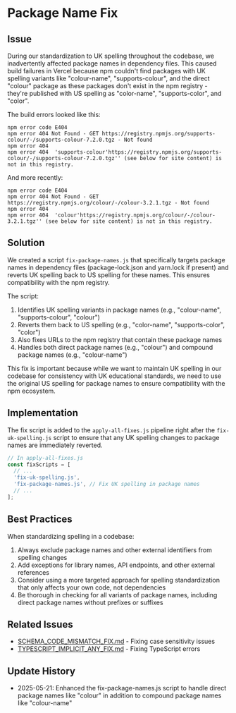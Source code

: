 # Package Name Fix

## Issue

During our standardization to UK spelling throughout the codebase, we inadvertently affected package names in dependency files. This caused build failures in Vercel because npm couldn't find packages with UK spelling variants like "colour-name", "supports-colour", and the direct "colour" package as these packages don't exist in the npm registry - they're published with US spelling as "color-name", "supports-color", and "color".

The build errors looked like this:

```
npm error code E404
npm error 404 Not Found - GET https://registry.npmjs.org/supports-colour/-/supports-colour-7.2.0.tgz - Not found
npm error 404
npm error 404  'supports-colour'https://registry.npmjs.org/supports-colour/-/supports-colour-7.2.0.tgz'' (see below for site content) is not in this registry.
```

And more recently:

```
npm error code E404
npm error 404 Not Found - GET https://registry.npmjs.org/colour/-/colour-3.2.1.tgz - Not found
npm error 404
npm error 404  'colour'https://registry.npmjs.org/colour/-/colour-3.2.1.tgz'' (see below for site content) is not in this registry.
```

## Solution

We created a script `fix-package-names.js` that specifically targets package names in dependency files (package-lock.json and yarn.lock if present) and reverts UK spelling back to US spelling for these names. This ensures compatibility with the npm registry.

The script:

1. Identifies UK spelling variants in package names (e.g., "colour-name", "supports-colour", "colour")
2. Reverts them back to US spelling (e.g., "color-name", "supports-color", "color")
3. Also fixes URLs to the npm registry that contain these package names
4. Handles both direct package names (e.g., "colour") and compound package names (e.g., "colour-name")

This fix is important because while we want to maintain UK spelling in our codebase for consistency with UK educational standards, we need to use the original US spelling for package names to ensure compatibility with the npm ecosystem.

## Implementation

The fix script is added to the `apply-all-fixes.js` pipeline right after the `fix-uk-spelling.js` script to ensure that any UK spelling changes to package names are immediately reverted.

```javascript
// In apply-all-fixes.js
const fixScripts = [
  // ...
  'fix-uk-spelling.js',
  'fix-package-names.js', // Fix UK spelling in package names
  // ...
];
```

## Best Practices

When standardizing spelling in a codebase:

1. Always exclude package names and other external identifiers from spelling changes
2. Add exceptions for library names, API endpoints, and other external references
3. Consider using a more targeted approach for spelling standardization that only affects your own code, not dependencies
4. Be thorough in checking for all variants of package names, including direct package names without prefixes or suffixes

## Related Issues

- [SCHEMA_CODE_MISMATCH_FIX.md](./SCHEMA_CODE_MISMATCH_FIX.md) - Fixing case sensitivity issues
- [TYPESCRIPT_IMPLICIT_ANY_FIX.md](./TYPESCRIPT_IMPLICIT_ANY_FIX.md) - Fixing TypeScript errors

## Update History

- 2025-05-21: Enhanced the fix-package-names.js script to handle direct package names like "colour" in addition to compound package names like "colour-name"